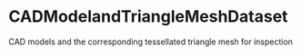 # CADModelandTriangleMeshDataset
CAD models and the corresponding tessellated triangle mesh for inspection
